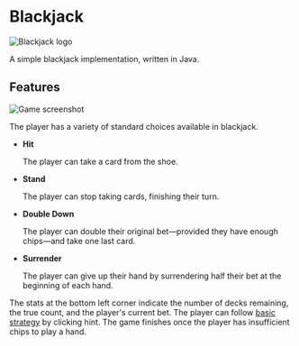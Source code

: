 # Blackjack
![Blackjack logo](https://github.com/yeyoan/blackjack-6102/raw/master/src/images/default_logo_s.png "Blackjack")

A simple blackjack implementation, written in Java.

## Features
![Game screenshot](https://github.com/yeyoan/blackjack-6102/raw/master/screenshot.png "Game screenshot")

The player has a variety of standard choices available in blackjack.
* **Hit**

   The player can take a card from the shoe.
* **Stand**

   The player can stop taking cards, finishing their turn.
* **Double Down**

   The player can double their original bet—provided they have enough chips—and take one last card.
* **Surrender**

   The player can give up their hand by surrendering half their bet at the beginning of each hand.
   
The stats at the bottom left corner indicate the number of decks remaining, the true count, and the player's current bet.
The player can follow [basic strategy](https://en.wikipedia.org/wiki/Blackjack#Basic_strategy) by clicking hint. The game finishes once the player has insufficient chips to play a hand.
